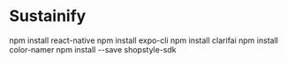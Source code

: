 # Sustainify

npm install react-native
npm install expo-cli
npm install clarifai
npm install color-namer 
npm install --save shopstyle-sdk
